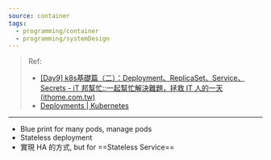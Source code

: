 ```yaml
---
source: container
tags:
  - programming/container
  - programming/systemDesign
---
```

> Ref:
> 
> - [[Day9] k8s基礎篇（二）：Deployment、ReplicaSet、Service、Secrets - iT 邦幫忙::一起幫忙解決難題，拯救 IT 人的一天 (ithome.com.tw)](https://ithelp.ithome.com.tw/articles/10219982)
> - [Deployments | Kubernetes](https://kubernetes.io/docs/concepts/workloads/controllers/deployment/)

---

- Blue print for many pods, manage pods
- Stateless deployment
- 實現 HA 的方式, but for ==Stateless Service==